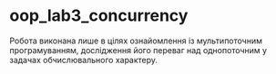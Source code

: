 # oop_lab3_concurrency

Робота виконана лише в цілях ознайомлення із мультипоточним програмуванням, дослідження його переваг над однопоточним у задачах обчислювального характеру. 